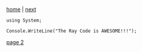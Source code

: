 [home](./page01.md) | [next](./page02.md)

```
using System;
```


```
Console.WriteLine("The Ray Code is AWESOME!!!");
```


[page 2](./page02.md)
